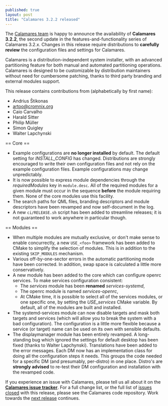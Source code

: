 ```yaml
---
published: true
layout: post
title: "Calamares 3.2.2 released"
---
```

The [Calamares team](https://calamares.io/team/) is happy to announce the
availability of **Calamares 3.2.2**, the second update in
the features-and-functionality series of Calamares 3.2.x.
Changes in this release require distributions to **carefully review**
the configuration files and settings for Calamares.

Calamares is a distribution-independent system installer, with an advanced
partitioning feature for both manual and automated partitioning operations.
Calamares is designed to be customizable by distribution maintainers without
need for cumbersome patching, thanks to third party branding and external
modules support.

<!--more-->

This release contains contributions from (alphabetically by first name):
 - Andrius Štikonas
 - artoo@cromnix.org
 - Caio Carvalho
 - Harald Sitter
 - Philip Müller
 - Simon Quigley
 - Walter Lapchynski

== Core ==

 * Example configurations are **no longer installed** by default.
   The default setting for *INSTALL_CONFIG* has changed. Distributions
   are strongly encouraged to write their own configuration files and
   not rely on the example configuration files. Example configurations
   may change unpredictably.
 * It is now possible to express module dependencies through the
   *requiredModules* key in `module.desc`. All of the required modules
   for a given module must occur in the sequence **before** the module
   requiring them. None of the core modules use this facility.
 * The search paths for QML files, branding descriptors and module
   descriptors have been revamped and now self-document in the log.
 * A new `ci/RELEASE.sh` script has been added to streamline releases;
   it is not guaranteed to work anywhere in particular though.

== Modules ==

 * When multiple modules are mutually exclusive, or don't make sense
   to enable concurrectly, a new `USE_<foo>` framework has been added
   to CMake to simplify the selection of modules. This is in addition
   to the existing `SKIP_MODULES` mechanism.
 * Various off-by-one-sector errors in the automatic partitioning
   mode have been corrected. In addition, swap space is calculated
   a little more conservatively.
 * A new module has been added to the core which can configure openrc
   services. To make services configuration consistent:
   - The *services* module has been **renamed** *services-systemd*,
   - The openrc module is named *services-openrc*,
   - At CMake time, it is possible to select all of the services modules,
     or one specific one, by setting the *USE_services* CMake variable.
     By default, all of the modules are built and installed.
 * The systemd-services module can now disable targets and mask both
   targets and services (which will allow you to break the system with
   a bad configuration). The configuration is a little more flexible
   because a service (or target) name can be used on its own with
   sensible defaults.
 * The displaymanager module has been entirely revamped. A long-standing
   bug which ignored the settings for default desktop has been fixed
   (thanks to Walter Lapchynski). Translations have been added to the
   error messages. Each DM now has an implementation class for doing
   all the configuration steps it needs. This groups the code needed for
   a specific DM (and presumably, per-distro) in one place.
   Distro's are **strongly advised** to re-test their DM configuration
   and installation with the revamped code.


If you experience an issue with Calamares, please tell us all about it
on the [**Calamares issue tracker**][1]. For a full change list, or
the full list of [issues closed][2] with this release, please see the
Calamares code repository. Work towards the [next release][3] continues.

[1]: https://github.com/calamares/calamares/issues
[2]: https://github.com/calamares/calamares/issues?q=milestone%3Av3.2.2
[3]: https://github.com/calamares/calamares/milestone/46
